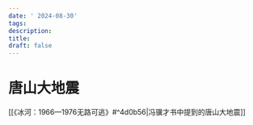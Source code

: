 ```yaml
---
date: ' 2024-08-30'
tags: 
description: 
title: 
draft: false
---
```

# 唐山大地震

[[《冰河：1966—1976无路可逃》#^4d0b56|冯骥才书中提到的唐山大地震]]